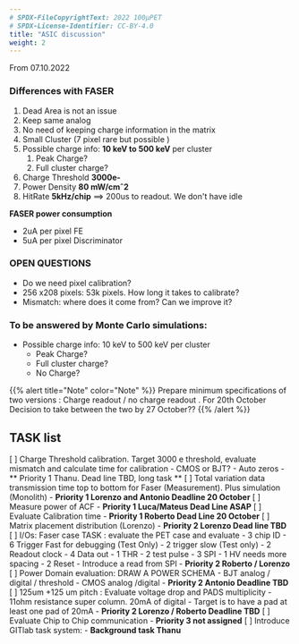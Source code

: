 ```yaml
---
# SPDX-FileCopyrightText: 2022 100µPET
# SPDX-License-Identifier: CC-BY-4.0
title: "ASIC discussion"
weight: 2
---
```


From 07.10.2022

### Differences with FASER
1. Dead Area is not an issue
2. Keep same analog
3. No need of keeping charge information in the matrix
4. Small Cluster (7 pixel rare but possible )
5. Possible charge info: **10 keV to 500 keV** per cluster
    1. Peak Charge?
    2. Full cluster charge?
6. Charge Threshold **3000e-**
7. Power Density **80 mW/cmˆ2**
8. HitRate **5kHz/chip** ==> 200us to readout. We don't have idle

**FASER power consumption**
- 2uA per pixel FE
- 5uA per pixel Discriminator

### OPEN QUESTIONS
- Do we need pixel calibration?
- 256 x208 pixels: 53k pixels. How long it takes to calibrate?
- Mismatch: where does it come from? Can we improve it?

### To be answered by Monte Carlo simulations:
- Possible charge info: 10 keV  to 500 keV per cluster
    - Peak Charge?
    - Full cluster charge?
    - No Charge?

{{% alert title="Note" color="Note" %}}
Prepare minimum specifications of two versions : Charge readout / no charge readout .
For 20th October
Decision to take between the two by 27 October??
{{% /alert %}}

## TASK list
[ ] Charge Threshold calibration. Target 3000 e threshold, evaluate mismatch and calculate time for calibration
    - CMOS or BJT?
    - Auto zeros
        - ** Priority 1 Thanu. Dead line TBD, long task **
[ ] Total variation data transmission time top to bottom for Faser (Measurement). Plus simulation (Monolith)
    - **Priority 1 Lorenzo and Antonio Deadline 20 October**
[ ] Measure power of ACF
    - **Priority 1 Luca/Mateus Dead Line ASAP**
[ ] Evaluate Calibration time
    - **Priority 1 Roberto Dead Line 20 October**
[ ] Matrix placement distribution (Lorenzo)
    - **Priority 2 Lorenzo Dead line TBD**
[ ] I/Os: Faser case TASK : evaluate the PET case and evaluate
    - 3 chip ID
    - 6 Trigger Fast for debugging (Test Only)
    - 2 trigger slow (Test only)
    - 2 Readout clock
    - 4 Data out
    - 1 THR
    - 2 test pulse
    - 3 SPI
    - 1 HV needs more spacing
    - 2 Reset
        - Introduce a read from SPI
            - **Priority 2  Roberto / Lorenzo**
[ ] Power Domain evaluation: DRAW A POWER SCHEMA
    - BJT analog / digital / threshold
    - CMOS analog /digital
        - **Priority 2 Antonio Deadline TBD**
[ ] 125um +125 um pitch : Evaluate voltage drop and PADS multiplicity
    - 11ohm  resistance super column. 20mA of digital
    - Target is to have a pad at least one pad of 20mA
        - **Priority 2 Lorenzo / Roberto  Deadline TBD**
[ ] Evaluate Chip to Chip communication
    - **Priority 3 not assigned**
[ ] Introduce GITlab task system:
    - **Background task Thanu**
